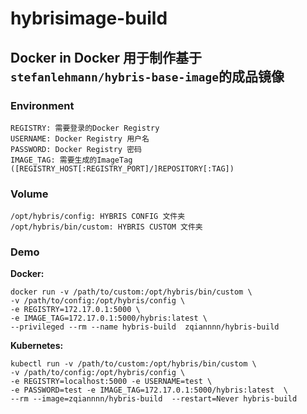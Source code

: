 # hybrisimage-build
## Docker in Docker 用于制作基于 `stefanlehmann/hybris-base-image`的成品镜像

### Environment
```
REGISTRY: 需要登录的Docker Registry
USERNAME: Docker Registry 用户名
PASSWORD: Docker Registry 密码
IMAGE_TAG: 需要生成的ImageTag ([REGISTRY_HOST[:REGISTRY_PORT]/]REPOSITORY[:TAG])
```

### Volume
```
/opt/hybris/config: HYBRIS CONFIG 文件夹
/opt/hybris/bin/custom: HYBRIS CUSTOM 文件夹
```

### Demo
**Docker:**
```
docker run -v /path/to/custom:/opt/hybris/bin/custom \
-v /path/to/config:/opt/hybris/config \
-e REGISTRY=172.17.0.1:5000 \
-e IMAGE_TAG=172.17.0.1:5000/hybris:latest \
--privileged --rm --name hybris-build  zqiannnn/hybris-build 
```
**Kubernetes:**
```
kubectl run -v /path/to/custom:/opt/hybris/bin/custom \
-v /path/to/config:/opt/hybris/config \
-e REGISTRY=localhost:5000 -e USERNAME=test \
-e PASSWORD=test -e IMAGE_TAG=172.17.0.1:5000/hybris:latest  \
--rm --image=zqiannnn/hybris-build  --restart=Never hybris-build 
```

